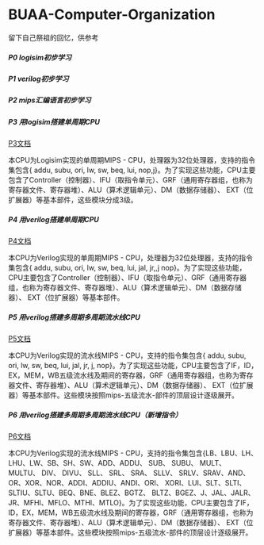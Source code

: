 # BUAA-Computer-Organization
留下自己祭祖的回忆，供参考

##### P0 logisim初步学习

##### P1 verilog初步学习

##### P2 mips汇编语言初步学习

##### P3 用logisim搭建单周期CPU

[P3文档](P3/CPU设计文档.pdf)

本CPU为Logisim实现的单周期MIPS - CPU，处理器为32位处理器，支持的指令集包含{ addu, subu, ori, lw, sw, beq, lui, nop,j}。为了实现这些功能，CPU主要包含了Controller（控制器）、IFU（取指令单元）、GRF（通用寄存器组，也称为寄存器文件、寄存器堆）、ALU（算术逻辑单元）、DM（数据存储器）、 EXT（位扩展器）等基本部件，这些模块分成3级。

##### P4 用verilog搭建单周期CPU

[P4文档](P4/CPU设计文档.pdf)

本CPU为Verilog实现的单周期MIPS - CPU，处理器为32位处理器，支持的指令集包含{ addu, subu, ori, lw, sw, beq, lui, jal, jr,,j nop}。为了实现这些功能，CPU主要包含了Controller（控制器）、IFU（取指令单元）、GRF（通用寄存器组，也称为寄存器文件、寄存器堆）、ALU（算术逻辑单元）、DM（数据存储器）、 EXT（位扩展器）等基本部件。

##### P5 用verilog搭建多周期多周期流水线CPU

[P5文档](P5/P5-Verilog流水线实验报告.pdf)

本CPU为Verilog实现的流水线MIPS - CPU，支持的指令集包含{ addu, subu, ori, lw, sw, beq, lui, jal, jr, j, nop}。为了实现这些功能，CPU主要包含了IF，ID，EX，MEM，WB五级流水线及期间的寄存器，GRF（通用寄存器组，也称为寄存器文件、寄存器堆）、ALU（算术逻辑单元）、DM（数据存储器）、 EXT（位扩展器）等基本部件。这些模块按照mips-五级流水-部件的顶层设计逐级展开。

##### P6 用verilog搭建多周期多周期流水线CPU（新增指令）

[P6文档](P6/P6-Verilog流水线实验报告.pdf)

本CPU为Verilog实现的流水线MIPS - CPU，支持的指令集包含{LB、LBU、LH、LHU、LW、SB、SH、SW、ADD、ADDU、
SUB、 SUBU、 MULT、 MULTU、 DIV、 DIVU、 SLL、 SRL、 SRA、 SLLV、
SRLV、SRAV、AND、OR、XOR、NOR、ADDI、ADDIU、ANDI、ORI、
XORI、LUI、SLT、SLTI、SLTIU、SLTU、BEQ、BNE、BLEZ、BGTZ、
BLTZ、BGEZ、J、JAL、JALR、JR、MFHI、MFLO、MTHI、MTLO}。为了实现这些功能，CPU主要包含了IF，ID，EX，MEM，WB五级流水线及期间的寄存器，GRF（通用寄存器组，也称为寄存器文件、寄存器堆）、ALU（算术逻辑单元）、DM（数据存储器）、 EXT（位扩展器）等基本部件。这些模块按照mips-五级流水-部件的顶层设计逐级展开。

